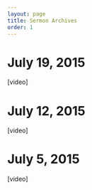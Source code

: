 ```yaml
---
layout: page
title: Sermon Archives
order: 1
---
```


# July 19, 2015

\[video]

# July 12, 2015

\[video]

# July 5, 2015

\[video]

